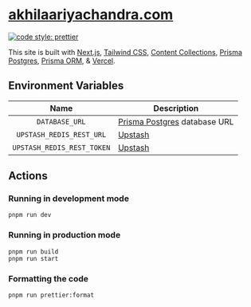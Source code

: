 # [akhilaariyachandra.com](https://akhilaariyachandra.com/)

[![code style: prettier](https://img.shields.io/badge/code_style-prettier-ff69b4.svg?style=flat-square)](https://github.com/prettier/prettier)

This site is built with [Next.js](https://nextjs.org/), [Tailwind CSS](https://tailwindcss.com/), [Content Collections](https://www.content-collections.dev/), [Prisma Postgres](https://www.prisma.io/postgres), [Prisma ORM](https://www.prisma.io/orm), & [Vercel](https://vercel.com/home).

## Environment Variables

|            Name            | Description                                                    |
| :------------------------: | -------------------------------------------------------------- |
|       `DATABASE_URL`       | [Prisma Postgres](https://www.prisma.io/postgres) database URL |
|  `UPSTASH_REDIS_REST_URL`  | [Upstash](https://upstash.com/)                                |
| `UPSTASH_REDIS_REST_TOKEN` | [Upstash](https://upstash.com/)                                |

## Actions

### Running in development mode

```shell
pnpm run dev
```

### Running in production mode

```shell
pnpm run build
pnpm run start
```

### Formatting the code

```shell
pnpm run prettier:format
```
